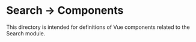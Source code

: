 # Search -> Components

This directory is intended for definitions of Vue components related to the Search module.
